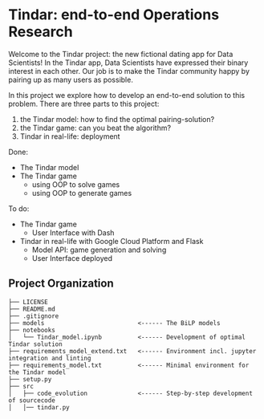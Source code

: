 # Tindar: end-to-end Operations Research

Welcome to the Tindar project: the new fictional dating app for Data Scientists!
In the Tindar app, Data Scientists have expressed their binary interest in each other.
Our job is to make the Tindar community happy by pairing up as many users as possible.

In this project we explore how to develop an end-to-end solution to this problem.
There are three parts to this project:

1. the Tindar model: how to find the optimal pairing-solution?
2. the Tindar game: can you beat the algorithm?
3. Tindar in real-life: deployment

Done:
- The Tindar model
- The Tindar game
    - using OOP to solve games
    - using OOP to generate games

To do:
- The Tindar game
    - User Interface with Dash
- Tindar in real-life with Google Cloud Platform and Flask
    - Model API: game generation and solving
    - User Interface deployed

Project Organization
------------

    ├── LICENSE
    ├── README.md
    ├── .gitignore
    ├── models                          <------ The BiLP models
    ├── notebooks
    │   └── Tindar_model.ipynb          <------ Development of optimal Tindar solution
    ├── requirements_model_extend.txt   <------ Environment incl. jupyter integration and linting
    ├── requirements_model.txt          <------ Minimal environment for the Tindar model
    ├── setup.py
    ├── src
    │   ├── code_evolution              <------ Step-by-step development of sourcecode
    │   │── tindar.py





  
